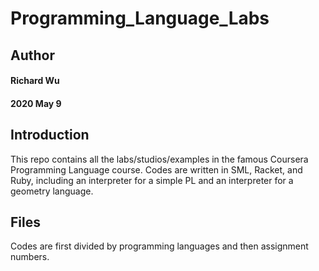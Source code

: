 # Programming_Language_Labs
## Author
#### Richard Wu
#### 2020 May 9
## Introduction
This repo contains all the labs/studios/examples in the famous Coursera Programming Language course. Codes are written in SML, Racket, and Ruby, including an interpreter for a simple PL and an interpreter for a geometry language.
## Files
Codes are first divided by programming languages and then assignment numbers.
